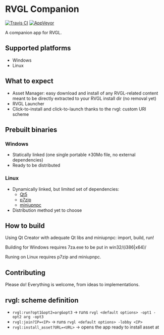 # RVGL Companion
[![Travis CI](https://travis-ci.org/Nico264/RVGL-Companion.svg)](https://travis-ci.org/Nico264/RVGL-Companion) [![AppVeyor](https://ci.appveyor.com/api/projects/status/unb6x2crul0x4mec?svg=true)](https://ci.appveyor.com/project/Nico264/rvgl-companion)

 A companion app for RVGL.

## Supported platforms
 * Windows
 * Linux

## What to expect
 * Asset Manager: easy download and install of any RVGL-related content meant to be directly extracted to your RVGL install dir (no removal yet)
 * RVGL Launcher
 * Click-to-install and click-to-launch thanks to the rvgl: custom URI scheme

## Prebuilt binaries
### Windows
 * Statically linked (one single portable ±30Mo file, no external dependencies)
 * Ready to be distributed
### Linux
 * Dynamically linked, but limited set of dependencies:
   * [Qt5](https://www.qt.io/download-open-source/)
   * [p7zip](http://p7zip.sourceforge.net/)
   * [miniupnpc](http://miniupnp.free.fr/)
 * Distribution method yet to choose

## How to build
 Using Qt Creator with adequate Qt libs and miniupnpc: import, build, run!

 Building for Windows requires 7za.exe to be put in win32/(i386|x64)/

 Runing on Linux requires p7zip and miniupnpc.

## Contributing
 Please do! Everything is welcome, from ideas to implementations.

## rvgl: scheme definition
 * `rvgl:run?opt1&opt2=arg&opt3` → runs `rvgl <default options> -opt1 -opt2 arg -opt3`
 * `rvgl:join?IP=<IP>` → runs `rvgl <default options> -lobby <IP>`
 * `rvgl:install_asset?URL=<URL>` → opens the app ready to install asset at <URL>

